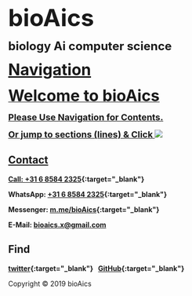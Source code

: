 <p><strong><font size="7">bioAics</font></strong></p>
<p><strong><font size="5">biology Ai computer science</font></strong></p>
<p><strong><font size="6"><a href="https://bioaics.github.io/navigation">Navigation</font></strong></p>
<p><strong><font size="6">Welcome to bioAics</font></strong></p>
<p><strong><font size="4">Please Use Navigation for Contents.</font></strong></p>
<p><strong><font size="4">Or jump to sections (lines) & Click</font></strong> <img src="https://bioaics.github.io/bioAics link symbol.png" ></p>

## Contact
**Call: [+31 6 8584 2325](tel:+31685842325){:target="_blank"}**

**WhatsApp: [+31 6 8584 2325](https://wa.me/31685842325){:target="_blank"}**

**Messenger: [m.me/bioAics](https://m.me/bioAics){:target="_blank"}**

**E-Mail: [bioaics.x@gmail.com](mailto:bioaics.x@gmail.com)**
## Find
**[twitter](https://twitter.com/bioAics){:target="_blank"}&nbsp;&nbsp;&nbsp;[GitHub](https://github.com/bioaics){:target="_blank"}**

Copyright © 2019 bioAics
